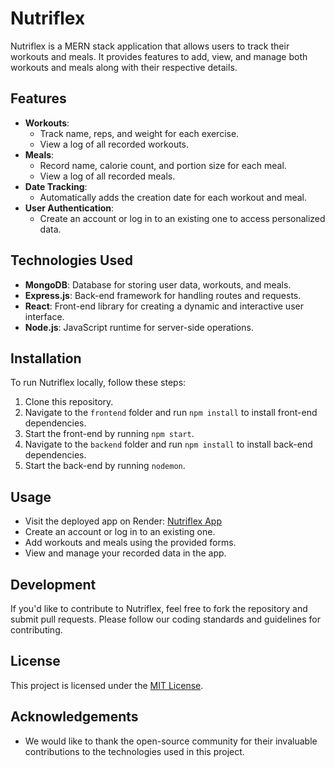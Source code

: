 # Nutriflex

Nutriflex is a MERN stack application that allows users to track their workouts and meals. It provides features to add, view, and manage both workouts and meals along with their respective details.

## Features

- **Workouts**:
  - Track name, reps, and weight for each exercise.
  - View a log of all recorded workouts.
- **Meals**:
  - Record name, calorie count, and portion size for each meal.
  - View a log of all recorded meals.
- **Date Tracking**:
  - Automatically adds the creation date for each workout and meal.
- **User Authentication**:
  - Create an account or log in to an existing one to access personalized data.

## Technologies Used

- **MongoDB**: Database for storing user data, workouts, and meals.
- **Express.js**: Back-end framework for handling routes and requests.
- **React**: Front-end library for creating a dynamic and interactive user interface.
- **Node.js**: JavaScript runtime for server-side operations.

## Installation

To run Nutriflex locally, follow these steps:

1. Clone this repository.
2. Navigate to the `frontend` folder and run `npm install` to install front-end dependencies.
3. Start the front-end by running `npm start`.
4. Navigate to the `backend` folder and run `npm install` to install back-end dependencies.
5. Start the back-end by running `nodemon`.

## Usage

- Visit the deployed app on Render: [Nutriflex App](marvintalavera.com)
- Create an account or log in to an existing one.
- Add workouts and meals using the provided forms.
- View and manage your recorded data in the app.

## Development

If you'd like to contribute to Nutriflex, feel free to fork the repository and submit pull requests. Please follow our coding standards and guidelines for contributing.

## License

This project is licensed under the [MIT License](LICENSE.txt).

## Acknowledgements

- We would like to thank the open-source community for their invaluable contributions to the technologies used in this project.
